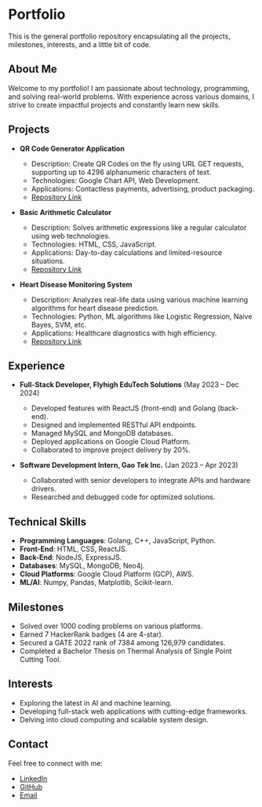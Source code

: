 # Portfolio

This is the general portfolio repository encapsulating all the projects, milestones, interests, and a little bit of code.

## About Me
Welcome to my portfolio! I am passionate about technology, programming, and solving real-world problems. With experience across various domains, I strive to create impactful projects and constantly learn new skills.

## Projects
- **QR Code Generator Application**
  - Description: Create QR Codes on the fly using URL GET requests, supporting up to 4296 alphanumeric characters of text.
  - Technologies: Google Chart API, Web Development.
  - Applications: Contactless payments, advertising, product packaging.
  - [Repository Link](https://github.com/Hack-Mav/QR-Code-Generator)

- **Basic Arithmetic Calculator**
  - Description: Solves arithmetic expressions like a regular calculator using web technologies.
  - Technologies: HTML, CSS, JavaScript.
  - Applications: Day-to-day calculations and limited-resource situations.
  - [Repository Link](https://github.com/Hack-Mav/Calculator-Using-HTML-CSS-JavaScript)

- **Heart Disease Monitoring System**
  - Description: Analyzes real-life data using various machine learning algorithms for heart disease prediction.
  - Technologies: Python, ML algorithms like Logistic Regression, Naive Bayes, SVM, etc.
  - Applications: Healthcare diagnostics with high efficiency.
  - [Repository Link](https://github.com/Hack-Mav/Heart-Disease-Prediction-Using-ML)

## Experience
- **Full-Stack Developer, Flyhigh EduTech Solutions** (May 2023 – Dec 2024)
  - Developed features with ReactJS (front-end) and Golang (back-end).
  - Designed and implemented RESTful API endpoints.
  - Managed MySQL and MongoDB databases.
  - Deployed applications on Google Cloud Platform.
  - Collaborated to improve project delivery by 20%.

- **Software Development Intern, Gao Tek Inc.** (Jan 2023 – Apr 2023)
  - Collaborated with senior developers to integrate APIs and hardware drivers.
  - Researched and debugged code for optimized solutions.

## Technical Skills
- **Programming Languages**: Golang, C++, JavaScript, Python.
- **Front-End**: HTML, CSS, ReactJS.
- **Back-End**: NodeJS, ExpressJS.
- **Databases**: MySQL, MongoDB, Neo4j.
- **Cloud Platforms**: Google Cloud Platform (GCP), AWS.
- **ML/AI**: Numpy, Pandas, Matplotlib, Scikit-learn.

## Milestones
- Solved over 1000 coding problems on various platforms.
- Earned 7 HackerRank badges (4 are 4-star).
- Secured a GATE 2022 rank of 7384 among 126,979 candidates.
- Completed a Bachelor Thesis on Thermal Analysis of Single Point Cutting Tool.

## Interests
- Exploring the latest in AI and machine learning.
- Developing full-stack web applications with cutting-edge frameworks.
- Delving into cloud computing and scalable system design.

## Contact
Feel free to connect with me:
- [LinkedIn](https://www.linkedin.com/in/parthiv-rawat)
- [GitHub](https://github.com/Hack-Mav)
- [Email](mailto:parthiv05022000@gmail.com)
